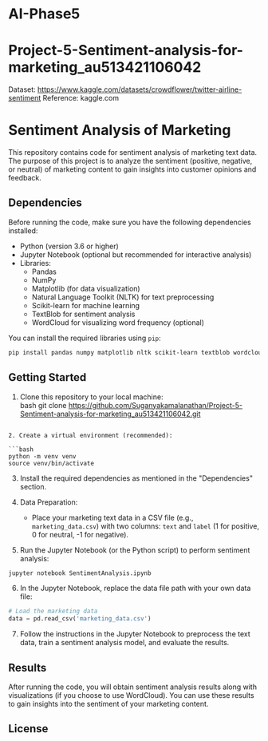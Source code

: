 # AI-Phase5
# Project-5-Sentiment-analysis-for-marketing_au513421106042
Dataset: https://www.kaggle.com/datasets/crowdflower/twitter-airline-sentiment
Reference: kaggle.com


# Sentiment Analysis of Marketing

This repository contains code for sentiment analysis of marketing text data. The purpose of this project is to analyze the sentiment (positive, negative, or neutral) of marketing content to gain insights into customer opinions and feedback.

## Dependencies

Before running the code, make sure you have the following dependencies installed:

- Python (version 3.6 or higher)
- Jupyter Notebook (optional but recommended for interactive analysis)
- Libraries: 
    - Pandas
    - NumPy
    - Matplotlib (for data visualization)
    - Natural Language Toolkit (NLTK) for text preprocessing
    - Scikit-learn for machine learning
    - TextBlob for sentiment analysis
    - WordCloud for visualizing word frequency (optional)

You can install the required libraries using `pip`:

```bash
pip install pandas numpy matplotlib nltk scikit-learn textblob wordcloud
```

## Getting Started

1. Clone this repository to your local machine:  
bash git clone https://github.com/Suganyakamalanathan/Project-5-Sentiment-analysis-for-marketing_au513421106042.git
```

2. Create a virtual environment (recommended):

```bash
python -m venv venv
source venv/bin/activate
```

3. Install the required dependencies as mentioned in the "Dependencies" section.

4. Data Preparation:

   - Place your marketing text data in a CSV file (e.g., `marketing_data.csv`) with two columns: `text` and `label` (1 for positive, 0 for neutral, -1 for negative).

5. Run the Jupyter Notebook (or the Python script) to perform sentiment analysis:

```bash
jupyter notebook SentimentAnalysis.ipynb
```

6. In the Jupyter Notebook, replace the data file path with your own data file:

```python
# Load the marketing data
data = pd.read_csv('marketing_data.csv')
```

7. Follow the instructions in the Jupyter Notebook to preprocess the text data, train a sentiment analysis model, and evaluate the results.

## Results

After running the code, you will obtain sentiment analysis results along with visualizations (if you choose to use WordCloud). You can use these results to gain insights into the sentiment of your marketing content.

## License
